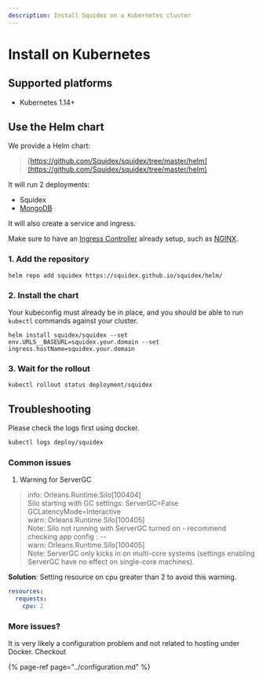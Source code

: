 ```yaml
---
description: Install Squidex on a Kubernetes cluster
---
```


# Install on Kubernetes

## Supported platforms

* Kubernetes 1.14+

## Use the Helm chart

We provide a Helm chart:

> [https://github.com/Squidex/squidex/tree/master/helm](https://github.com/Squidex/squidex/tree/master/helm)

It will run 2 deployments:

* Squidex
* [MongoDB](https://www.mongodb.com/de)

It will also create a service and ingress. 

Make sure to have an [Ingress Controller](https://kubernetes.io/docs/concepts/services-networking/ingress-controllers/) already setup, such as [NGINX](https://www.nginx.com/products/nginx-ingress-controller/).

### 1. Add the repository

```
helm repo add squidex https://squidex.github.io/squidex/helm/
```

### 2. Install the chart

Your kubeconfig must already be in place, and you should be able to run `kubectl` commands against your cluster.

```
helm install squidex/squidex --set env.URLS__BASEURL=squidex.your.domain --set ingress.hostName=squidex.your.domain
```

### 3. Wait for the rollout

```
kubectl rollout status deployment/squidex
```

## Troubleshooting

Please check the logs first using docker.

```bash
kubectl logs deploy/squidex
```
### Common issues

1. Warning for ServerGC

> info: Orleans.Runtime.Silo[100404]  
> Silo starting with GC settings: ServerGC=False GCLatencyMode=Interactive  
> warn: Orleans.Runtime.Silo[100405]  
> Note: Silo not running with ServerGC turned on - recommend checking app config : --  
> warn: Orleans.Runtime.Silo[100405]  
> Note: ServerGC only kicks in on multi-core systems (settings enabling ServerGC have no effect on single-core machines).  


**Solution**: Setting resource on cpu greater than 2 to avoid this warning.

```yml
resources:
  requests:
    cpu: 2
```

### More issues?

It is very likely a configuration problem and not related to hosting under Docker. Checkout

{% page-ref page="../configuration.md" %}

